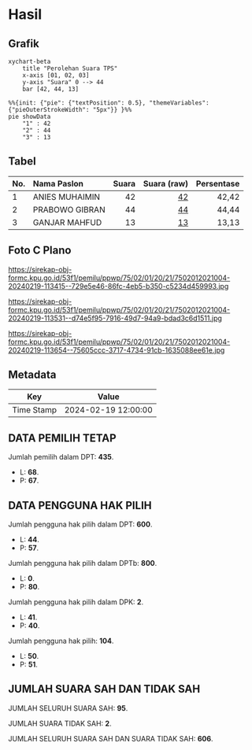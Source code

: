 # Hasil

## Grafik

```mermaid
xychart-beta
    title "Perolehan Suara TPS"
    x-axis [01, 02, 03]
    y-axis "Suara" 0 --> 44
    bar [42, 44, 13]
```

```mermaid
%%{init: {"pie": {"textPosition": 0.5}, "themeVariables": {"pieOuterStrokeWidth": "5px"}} }%%
pie showData
    "1" : 42
    "2" : 44
    "3" : 13
```

## Tabel

| No. | Nama Paslon    | Suara | Suara (raw) | Persentase |
|:--- |:-------------- | -----:| -----------:| ----------:|
| 1   | ANIES MUHAIMIN | 42    | [42][p-1]   | 42,42      |
| 2   | PRABOWO GIBRAN | 44    | [44][p-2]   | 44,44      |
| 3   | GANJAR MAHFUD  | 13    | [13][p-3]   | 13,13      |


[p-1]: https://github.com/gigit-pemilu/pemilu-2024-75-gorontalo/blob/main/pilpres/hitung-suara/sub/75-gorontalo/sub/02-boalemo/sub/01-paguyaman/sub/2021-bualo/sub/004-tps/sub/paslon-1.txt
[p-2]: https://github.com/gigit-pemilu/pemilu-2024-75-gorontalo/blob/main/pilpres/hitung-suara/sub/75-gorontalo/sub/02-boalemo/sub/01-paguyaman/sub/2021-bualo/sub/004-tps/sub/paslon-2.txt
[p-3]: https://github.com/gigit-pemilu/pemilu-2024-75-gorontalo/blob/main/pilpres/hitung-suara/sub/75-gorontalo/sub/02-boalemo/sub/01-paguyaman/sub/2021-bualo/sub/004-tps/sub/paslon-3.txt

## Foto C Plano

https://sirekap-obj-formc.kpu.go.id/53f1/pemilu/ppwp/75/02/01/20/21/7502012021004-20240219-113415--729e5e46-86fc-4eb5-b350-c5234d459993.jpg

https://sirekap-obj-formc.kpu.go.id/53f1/pemilu/ppwp/75/02/01/20/21/7502012021004-20240219-113531--d74e5f95-7916-49d7-94a9-bdad3c6d1511.jpg

https://sirekap-obj-formc.kpu.go.id/53f1/pemilu/ppwp/75/02/01/20/21/7502012021004-20240219-113654--75605ccc-3717-4734-91cb-1635088ee61e.jpg


## Metadata

| Key        | Value               |
| ---------- | ------------------- |
| Time Stamp | 2024-02-19 12:00:00 |


## DATA PEMILIH TETAP

Jumlah pemilih dalam DPT: **435**.
 * L: **68**.
 * P: **67**.

## DATA PENGGUNA HAK PILIH

Jumlah pengguna hak pilih dalam DPT: **600**.
 * L: **44**.
 * P: **57**.

Jumlah pengguna hak pilih dalam DPTb: **800**.
 * L: **0**.
 * P: **80**.

Jumlah pengguna hak pilih dalam DPK: **2**.
 * L: **41**.
 * P: **40**.

Jumlah pengguna hak pilih: **104**.
 * L: **50**.
 * P: **51**.

## JUMLAH SUARA SAH DAN TIDAK SAH

JUMLAH SELURUH SUARA SAH: **95**.

JUMLAH SUARA TIDAK SAH: **2**.

JUMLAH SELURUH SUARA SAH DAN SUARA TIDAK SAH: **606**.


